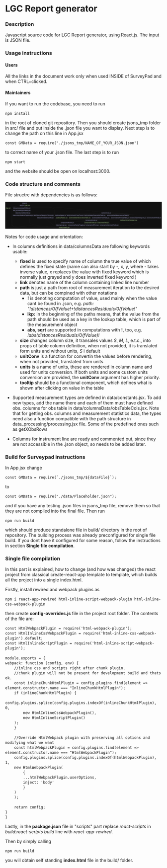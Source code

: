 # LGC Report generator

### Description

Javascript source code for LGC Report generator, using React.js. The input is JSON file.

### Usage instructions


#### Users

All the links in the document work only when used INSIDE of SurveyPad and when CTRL+clicked. 

#### Maintainers

If you want to run the codebase, you need to run 

    npm install 

in the root of cloned git repository. Then you should create jsons_tmp folder in src/ file and put inside the .json file you want to display. 
Next step is to change the path on this line in App.jsx 

    const GMData = require("./jsons_tmp/NAME_OF_YOUR_JSON.json")

to correct name of your .json file. The last step is to run 

    npm start

and the website should be open on localhost:3000.

### Code structure and comments

File structre with dependencies is as follows:

![file structure](https://github.com/ondini/lgcreportgenerator/blob/master/fileStruct.png)

Notes for code usage and orientation:
- In columns definitions in data/columnsData are following keywords usable: 
    - **fixed** is used to specify name of column the true value of which defines the fixed state (name can also start by -, x, y, where - takes inverse value, x replaces the value with fixed keyword which is normally just grayed and y does inverted fixed keyword )
    - **link** denotes name of the column containing linked line number
    - **path** is just a path from root of measurement iteration to the desired data, but can be compined with other notations
        - **!** is denoting computation of value, used mainly when the value cant be found in .json, e.g. *path: "!distances/0/fValue!+!distancesResiduals/0/fValue!"*
        - **lkp:** in the beginning of the paths means, that the value from the path should be used as a key in the lookup table, which is part of the measurement object
        - **abs, sqrt** are supported in computations with **!**, too, e.g. *!abs(distancesResiduals/0/fValue)!*
    - **size** changes column size, it transales values *S*, *M*, *L*, e.t.c., into props of table column definition, when not provided, it is translated form units and without units, *S* i default
    - **unitConv** is a function for convertin the values before rendering, when not provided, translated from units
    - **units** is a name of units, these are rendered in column name and used for units conversion. If both units and some custom units conversion are provided, the **unitConv** argument has higher priority.
    - **tooltip** should be a functional component, which defines what is shown after clicking on value in the table

- Supported measurement types are defined in data/constants.jsx. To add new types, add the name there and each of them must have defined obs. columns for obs table in data/columnsData/obsTableCols.jsx. Note that for getting obs. columns and measurement statistics data, the types need also a function compatible with the path structure in data_processing/processing.jsx file. Some of the predefined ones such as getXObsRows

- Columns for instrument line are ready and commented out, since they are not accessible in the .json object, so needs to be added later.

### Build for Surveypad instructions

In App.jsx change

    const GMData = require(`./jsons_tmp/${dataFile}`);

to

    const GMData = require("./data/Placeholder.json");

and if you have any testing .json files in jsons_tmp file, remove them so that they are not compiled into the final file.
Then run

    npm run build

which should produce standalone file in build/ directory in the root of repository. The building process was already preconfigured for single file build. If you dont have it configured for some reason, follow the instructions in section **Single file compilation**.

### Single file compilation

In this part is explained, how to change (and how was changed) the react project from classical create-react-app template to template, which builds all the project into a single index.html.

Firstly, install rewired and webpack plugins as

    npm i react-app-rewired html-inline-script-webpack-plugin html-inline-css-webpack-plugin

then create **config-overrides.js** file in the project root folder.
The contents of the file are:

    const HtmlWebpackPlugin = require('html-webpack-plugin');
    const HtmlInlineCssWebpackPlugin = require('html-inline-css-webpack-plugin').default;
    const HtmlInlineScriptPlugin = require('html-inline-script-webpack-plugin');

    module.exports = {
    webpack: function (config, env) {
        //inline css and scripts right after chunk plugin.
        //chunk plugin will not be present for development build and thats ok.
        const inlineChunkHtmlPlugin = config.plugins.find(element => element.constructor.name === "InlineChunkHtmlPlugin");
        if (inlineChunkHtmlPlugin) {
        config.plugins.splice(config.plugins.indexOf(inlineChunkHtmlPlugin), 0,
            new HtmlInlineCssWebpackPlugin(),
            new HtmlInlineScriptPlugin()
        );
        }

        //Override HtmlWebpack plugin with preserving all options and modifying what we want
        const htmlWebpackPlugin = config.plugins.find(element => element.constructor.name === "HtmlWebpackPlugin");
        config.plugins.splice(config.plugins.indexOf(htmlWebpackPlugin), 1,
        new HtmlWebpackPlugin(
            {
            ...htmlWebpackPlugin.userOptions,
            inject: 'body'
            }
        )
        );

        return config;
    }
    }

Lastly, in the **package.json** file in "scripts" part replace _react-scripts_ in _build:react-scripts build_ line with _react-app-rewired_.

Then by simply calling

    npm run build

you will obtain self standing **index.html** file in the build/ folder.
